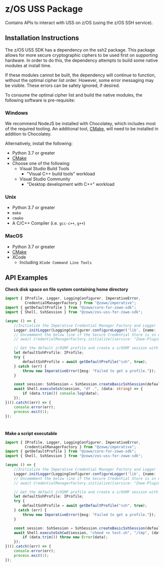 # z/OS USS Package

Contains APIs to interact with USS on z/OS (using the z/OS SSH service).

## Installation Instructions

The z/OS USS SDK has a dependency on the ssh2 package. This package allows for more secure cryptographic ciphers to be used first on supporting hardware. In order to do this, the dependency attempts to build some native modules at install time.

If these modules cannot be built, the dependency will continue to function, without the optimal cipher list order. However, some error messaging may be visible. These errors can be safely ignored, if desired.

To consume the optimal cipher list and build the native modules, the following software is pre-requisite:

### Windows
We recommend NodeJS be installed with Chocolatey, which includes most of the required tooling. An additional tool, [CMake](https://cmake.org/download/), will need to be installed in addition to Chocolatey.

Alternatively, install the following:

- Python 3.7 or greater
- [CMake](https://cmake.org/download/)
- Choose one of the following:
  - Visual Studio Build Tools
    - "Visual C++ build tools" workload
  - Visual Studio Community
    - "Desktop development with C++" workload

### Unix
- Python 3.7 or greater
- `make`
- `cmake`
- A C/C++ Compiler (i.e. `gcc-c++`, `g++`)

### MacOS
- Python 3.7 or greater
- [CMake](https://cmake.org/download/)
- XCode
  - Including `XCode Command Line Tools`

## API Examples

**Check disk space on file system containing home directory**

```typescript
import { IProfile, Logger, LoggingConfigurer, ImperativeError,
         CredentialManagerFactory } from "@zowe/imperative";
import { getDefaultProfile } from "@zowe/core-for-zowe-sdk";
import { Shell, SshSession } from "@zowe/zos-uss-for-zowe-sdk";

(async () => {
    //Initialize the Imperative Credential Manager Factory and Logger
    Logger.initLogger(LoggingConfigurer.configureLogger('lib', {name: 'test'}));
    // Uncommment the below line if the Secure Credential Store is in use
    // await CredentialManagerFactory.initialize({service: "Zowe-Plugin"});

    // Get the default z/OSMF profile and create a z/OSMF session with it
    let defaultSshProfile: IProfile;
    try {
        defaultSshProfile = await getDefaultProfile("ssh", true);
    } catch (err) {
        throw new ImperativeError({msg: "Failed to get a profile."});
    }

    const session: SshSession = SshSession.createBasicSshSession(defaultSshProfile);
    await Shell.executeSsh(session, "df .", (data: string) => {
        if (data.trim()) console.log(data);
    });
})().catch((err) => {
    console.error(err);
    process.exit(1);
});
```

#
**Make a script executable**

```typescript
import { IProfile, Logger, LoggingConfigurer, ImperativeError,
         CredentialManagerFactory } from "@zowe/imperative";
import { getDefaultProfile } from "@zowe/core-for-zowe-sdk";
import { Shell, SshSession } from "@zowe/zos-uss-for-zowe-sdk";

(async () => {
    //Initialize the Imperative Credential Manager Factory and Logger
    Logger.initLogger(LoggingConfigurer.configureLogger('lib', {name: 'test'}));
    // Uncommment the below line if the Secure Credential Store is in use
    // await CredentialManagerFactory.initialize({service: "Zowe-Plugin"});

    // Get the default z/OSMF profile and create a z/OSMF session with it
    let defaultSshProfile: IProfile;
    try {
        defaultSshProfile = await getDefaultProfile("ssh", true);
    } catch (err) {
        throw new ImperativeError({msg: "Failed to get a profile."});
    }

    const session: SshSession = SshSession.createBasicSshSession(defaultSshProfile);
    await Shell.executeSshCwd(session, "chmod +x test.sh", "/tmp", (data: string) => {
        if (data.trim()) throw new Error(data);
    });
})().catch((err) => {
    console.error(err);
    process.exit(1);
});
```

